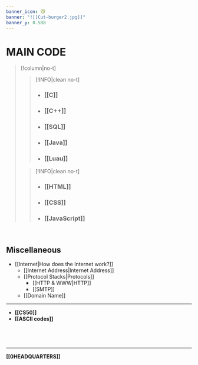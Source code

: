 ```yaml
---
banner_icon: 😼
banner: "![[Cut-burger2.jpg]]"
banner_y: 0.588
---
```

# MAIN CODE
>[!column|no-t]
>>[!INFO|clean no-t]
>>- ### **[[C]]**
>>- ### **[[C++]]**
>>- ### **[[SQL]]**
>>- ### **[[Java]]**
>>- ### **[[Luau]]**
>
>>[!INFO|clean no-t]
>>- ### **[[HTML]]**
>>- ### **[[CSS]]**
>>- ### **[[JavaScript]]**

<br>

## Miscellaneous
- [[Internet|How does the Internet work?]]
	- [[Internet Address|Internet Address]]
	- [[Protocol Stacks|Protocols]]
		- [[HTTP & WWW|HTTP]]
		- [[SMTP]]
	- [[Domain Name]]

---
- **[[CS50]]**
- **[[ASCII codes]]**

# 

<br>

---

**[[0HEADQUARTERS]]**

